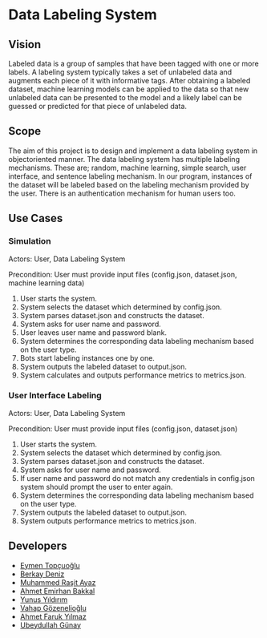 # Data Labeling System

## Vision
Labeled data is a group of samples that have been tagged with one or more labels. A labeling system typically takes a set of unlabeled data and augments each piece of it with informative tags. After obtaining a labeled dataset, machine learning models can be applied to the data so that new unlabeled data can be presented to the model and a likely label can be guessed or predicted for that piece of unlabeled data.

## Scope
The aim of this project is to design and implement a data labeling system in objectoriented manner. The data labeling system has multiple labeling mechanisms. These are; random, machine learning, simple search, user interface, and sentence labeling mechanism. In our program, instances of the dataset will be labeled based on the labeling mechanism provided by the user. There is an authentication mechanism for human users too.

## Use Cases
### Simulation
Actors: User, Data Labeling System

Precondition: User must provide input files (config.json, dataset.json, machine learning data)

1) User starts the system.
2) System selects the dataset which determined by config.json.
3) System parses dataset.json and constructs the dataset.
4) System asks for user name and password.
5) User leaves user name and password blank.
6) System determines the corresponding data labeling mechanism based on the user type.
7) Bots start labeling instances one by one.
8) System outputs the labeled dataset to output.json.
9) System calculates and outputs performance metrics to metrics.json.

### User Interface Labeling
Actors: User, Data Labeling System

Precondition: User must provide input files (config.json, dataset.json)

1) User starts the system.
2) System selects the dataset which determined by config.json.
3) System parses dataset.json and constructs the dataset.
4) System asks for user name and password.
5) If user name and password do not match any credentials in config.json system should prompt the user to enter again.
6) System determines the corresponding data labeling mechanism based on the user type.
7) System outputs the labeled dataset to output.json.
8) System outputs performance metrics to metrics.json.

## Developers
* [Eymen Topçuoğlu](https://github.com/eymentopcuoglu)
* [Berkay Deniz](https://github.com/berkay-deniz)
* [Muhammed Raşit Ayaz](https://github.com/rasitayaz)
* [Ahmet Emirhan Bakkal](https://github.com/ahmetemirhanbakkal)
* [Yunus Yıldırım](https://github.com/yunus-yildirim)
* [Vahap Gözenelioğlu](https://github.com/VahapGozenelioglu)
* [Ahmet Faruk Yılmaz](https://github.com/ahmetfarukyilmaz)
* [Ubeydullah Günay](https://github.com/Ubeydullah-Gunay)
